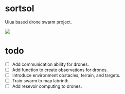 # sortsol

Uiua based drone swarm project.

![](docs/figs/out.gif)

# todo

- [ ] Add communication ability for drones.
- [ ] Add function to create observations for drones.
- [ ] Introduce environment obstacles, terrain, and targets.
- [ ] Train swarm to map labrinth.
- [ ] Add resevoir computing to drones.
